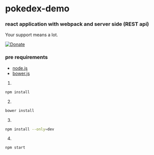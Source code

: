 # pokedex-demo
### react application with webpack and server side (REST api)

Your support means a lot.

[![Donate](https://img.shields.io/badge/Donate-PayPal-green.svg)](https://www.paypal.me/isabolic99)

### pre requirements

- [node.js](https://nodejs.org)
- [bower.js](https://bower.io)

1)
```bash
npm install
```
2) 
```bash 
bower install
```
3)
```bash 
npm install --only=dev
```
4)
```bash 
npm start
```

